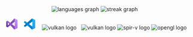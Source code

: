 
<div align="center">

  <div align="center">
    <img src="https://github-readme-stats.vercel.app/api/top-langs?username=Siddharth2077&locale=en&hide_title=false&layout=compact&card_width=320&langs_count=10&theme=merko&hide_border=true&order=2" height="150" alt="languages graph"  />
    <img src="https://streak-stats.demolab.com?user=Siddharth2077&locale=en&mode=daily&theme=merko&hide_border=true&border_radius=5&order=3" height="150" alt="streak graph"  />
  </div>

  <br/>

  <div align="center">
    <img width="5" />
    <img src="https://github.com/devicons/devicon/blob/v2.16.0/icons/visualstudio/visualstudio-original.svg" height="30" alt="visual studio logo" />
    <img width="10" />
    <img src="https://github.com/devicons/devicon/blob/v2.16.0/icons/vscode/vscode-original.svg" height="30" alt="vs code logo" />
    <img width="10" />
    <img src="https://cmake.org/wp-content/uploads/2023/08/CMake-Logo.svg" height="30" alt="vulkan logo" />
    <img width="5" />
    <img src="https://upload.wikimedia.org/wikipedia/commons/f/fe/Vulkan_logo.svg" height="30" alt="vulkan logo" />
    <img src="https://www.khronos.org/assets/images/api_logos/spirv.svg" height="35" alt="spir-v logo" />
    <img src="https://upload.wikimedia.org/wikipedia/commons/e/e9/Opengl-logo.svg" height="35" alt="opengl logo" />    
  </div> 


</div>

